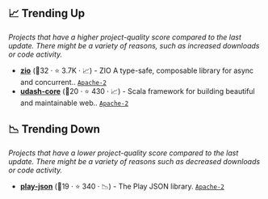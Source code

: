 ## 📈 Trending Up

_Projects that have a higher project-quality score compared to the last update. There might be a variety of reasons, such as increased downloads or code activity._

- <b><a href="https://github.com/zio/zio">zio</a></b> (🥇32 ·  ⭐ 3.7K · 📈) - ZIO A type-safe, composable library for async and concurrent.. <code><a href="http://bit.ly/3nYMfla">Apache-2</a></code>
- <b><a href="https://github.com/UdashFramework/udash-core">udash-core</a></b> (🥈20 ·  ⭐ 430 · 📈) - Scala framework for building beautiful and maintainable web.. <code><a href="http://bit.ly/3nYMfla">Apache-2</a></code>

## 📉 Trending Down

_Projects that have a lower project-quality score compared to the last update. There might be a variety of reasons such as decreased downloads or code activity._

- <b><a href="https://github.com/playframework/play-json">play-json</a></b> (🥈19 ·  ⭐ 340 · 📉) - The Play JSON library. <code><a href="http://bit.ly/3nYMfla">Apache-2</a></code> <code><img src="https://www.playframework.com/assets/images/logos/1d627942f0b2f115f8638936a212244a-play_icon_full_color.png" style="display:inline;" width="13" height="13"></code>


